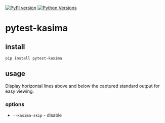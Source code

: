 [![PyPI version](https://badge.fury.io/py/pytest_kasima.svg)](https://badge.fury.io/py/pytest_kasima)
[![Python Versions](https://img.shields.io/pypi/pyversions/pytest_kasima.svg)](https://pypi.org/project/pytest_kasima)

# pytest-kasima

## install

```
pip install pytest-kasima
```

## usage

Display horizontal lines above and below the captured standard output for easy viewing.

### options

- `--kasima-skip` - disable
